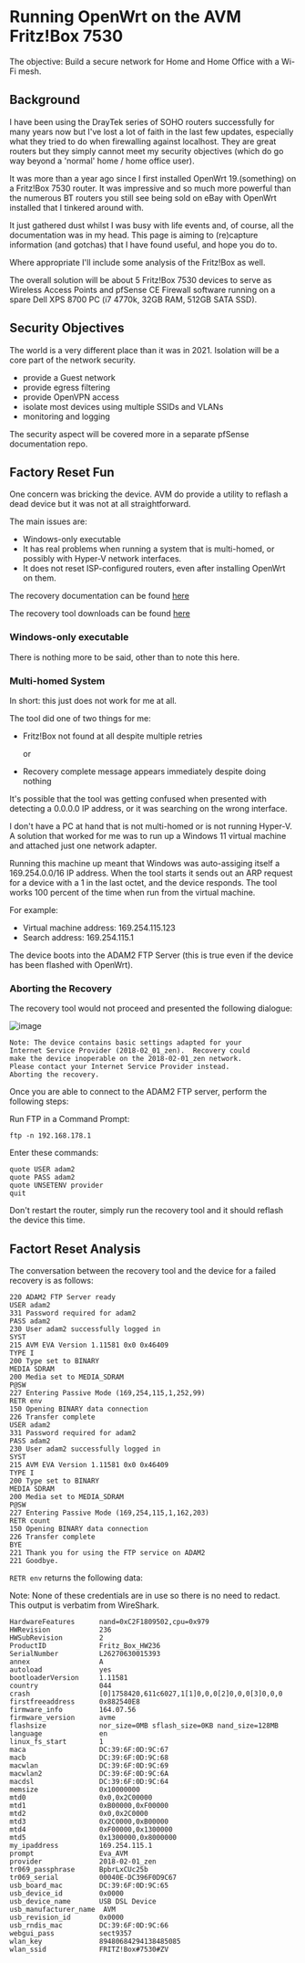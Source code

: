 # Running OpenWrt on the AVM Fritz!Box 7530

The objective:  Build a secure network for Home and Home Office with a Wi-Fi mesh.


## Background

I have been using the DrayTek series of SOHO routers successfully for many years now but I've lost a lot of faith in the last few updates, especially what they tried to do when firewalling against localhost.  They are great routers but they simply cannot meet my security objectives (which do go way beyond a 'normal' home / home office user).

It was more than a year ago since I first installed OpenWrt 19.(something) on a Fritz!Box 7530 router.  It was impressive and so much more powerful than the numerous BT routers you still see being sold on eBay with OpenWrt installed that I tinkered around with.

It just gathered dust whilst I was busy with life events and, of course, all the documentation was in my head.   This page is aiming to (re)capture information (and gotchas) that I have found useful, and hope you do to.

Where appropriate I'll include some analysis of the Fritz!Box as well.

The overall solution will be about 5 Fritz!Box 7530 devices to serve as Wireless Access Points and pfSense CE Firewall software running on a spare Dell XPS 8700 PC (i7 4770k, 32GB RAM, 512GB SATA SSD).


## Security Objectives

The world is a very different place than it was in 2021.  Isolation will be a core part of the network security.

- provide a Guest network
- provide egress filtering
- provide OpenVPN access
- isolate most devices using multiple SSIDs and VLANs
- monitoring and logging

The security aspect will be covered more in a separate pfSense documentation repo.


## Factory Reset Fun

One concern was bricking the device.  AVM do provide a utility to reflash a dead device but it was not at all straightforward.

The main issues are:

- Windows-only executable
- It has real problems when running a system that is multi-homed, or possibly with Hyper-V network interfaces.
- It does not reset ISP-configured routers, even after installing OpenWrt on them.

The recovery documentation can be found [here](https://en.avm.de/service/knowledge-base/dok/FRITZ-Box-7530/160_Restoring-the-FRITZ-OS-of-your-FRITZ-Box/)

The recovery tool downloads can be found [here](https://download.avm.de/fritzbox/fritzbox-7530/other/recover/)


### Windows-only executable

There is nothing more to be said, other than to note this here.

### Multi-homed System

In short:  this just does not work for me at all.

The tool did one of two things for me:

- Fritz!Box not found at all despite multiple retries
  
  or
  
- Recovery complete message appears immediately despite doing nothing

It's possible that the tool was getting confused when presented with detecting a 0.0.0.0 IP address, or it was searching on the wrong interface.

I don't have a PC at hand that is not multi-homed or is not running Hyper-V.  A solution that worked for me was to run up a Windows 11 virtual machine and attached just one network adapter.  

Running this machine up meant that Windows was auto-assiging itself a 169.254.0.0/16 IP address.  When the tool starts it sends out an ARP request for a device with a 1 in the last octet, and the device responds.  The tool works 100 percent of the time when run from the virtual machine.

For example:

- Virtual machine address: 169.254.115.123
- Search address: 169.254.115.1

The device boots into the ADAM2 FTP Server (this is true even if the device has been flashed with OpenWrt).

### Aborting the Recovery

The recovery tool would not proceed and presented the following dialogue:

![image](https://github.com/bretmac/amv-fritzboz-7530-openwrt/assets/44399243/b4750056-d81f-45c1-83bf-9760edbeb3f1)


```
Note: The device contains basic settings adapted for your
Internet Service Provider (2018-02_01_zen).  Recovery could
make the device inoperable on the 2018-02-01_zen network.
Please contact your Internet Service Provider instead.
Aborting the recovery.
```

Once you are able to connect to the ADAM2 FTP server, perform the following steps:

Run FTP in a Command Prompt:

```ftp -n 192.168.178.1```

Enter these commands:

```
quote USER adam2
quote PASS adam2
quote UNSETENV provider
quit
```

Don't restart the router, simply run the recovery tool and it should reflash the device this time.


## Factort Reset Analysis

The conversation between the recovery tool and the device for a failed recovery is as follows:

```
220 ADAM2 FTP Server ready
USER adam2
331 Password required for adam2
PASS adam2
230 User adam2 successfully logged in
SYST
215 AVM EVA Version 1.11581 0x0 0x46409
TYPE I
200 Type set to BINARY
MEDIA SDRAM
200 Media set to MEDIA_SDRAM
P@SW
227 Entering Passive Mode (169,254,115,1,252,99)
RETR env
150 Opening BINARY data connection
226 Transfer complete
USER adam2
331 Password required for adam2
PASS adam2
230 User adam2 successfully logged in
SYST
215 AVM EVA Version 1.11581 0x0 0x46409
TYPE I
200 Type set to BINARY
MEDIA SDRAM
200 Media set to MEDIA_SDRAM
P@SW
227 Entering Passive Mode (169,254,115,1,162,203)
RETR count
150 Opening BINARY data connection
226 Transfer complete
BYE
221 Thank you for using the FTP service on ADAM2
221 Goodbye.
```

```RETR env``` returns the following data:

Note:  None of these credentials are in use so there is no need to redact.  This output is verbatim from WireShark.

```
HardwareFeatures      nand=0xC2F1809502,cpu=0x979
HWRevision            236
HWSubRevision         2
ProductID             Fritz_Box_HW236
SerialNumber          L26270630015393
annex                 A
autoload              yes
bootloaderVersion     1.11581
country               044
crash                 [0]1758420,611c6027,1[1]0,0,0[2]0,0,0[3]0,0,0
firstfreeaddress      0x882540E8
firmware_info         164.07.56
firmware_version      avme
flashsize             nor_size=0MB sflash_size=0KB nand_size=128MB
language              en
linux_fs_start        1
maca                  DC:39:6F:0D:9C:67
macb                  DC:39:6F:0D:9C:68
macwlan               DC:39:6F:0D:9C:69
macwlan2              DC:39:6F:0D:9C:6A
macdsl                DC:39:6F:0D:9C:64
memsize               0x10000000
mtd0                  0x0,0x2C00000
mtd1                  0xB00000,0xF00000
mtd2                  0x0,0x2C0000
mtd3                  0x2C0000,0xB00000
mtd4                  0xF00000,0x1300000
mtd5                  0x1300000,0x8000000
my_ipaddress          169.254.115.1
prompt                Eva_AVM
provider              2018-02-01_zen
tr069_passphrase      BpbrLxCUc25b
tr069_serial          00040E-DC396F0D9C67
usb_board_mac         DC:39:6F:0D:9C:65
usb_device_id         0x0000
usb_device_name       USB DSL Device
usb_manufacturer_name  AVM
usb_revision_id       0x0000
usb_rndis_mac         DC:39:6F:0D:9C:66
webgui_pass           sect9357
wlan_key              89480684294138485085
wlan_ssid             FRITZ!Box#7530#ZV
```

